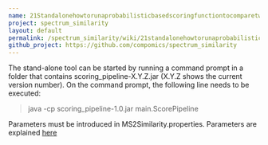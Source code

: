 ```yaml
---
name: 21Standalonehowtorunaprobabilisticbasedscoringfunctiontocomparetwogivenspectradatasets
project: spectrum_similarity
layout: default
permalink: /spectrum_similarity/wiki/21standalonehowtorunaprobabilisticbasedscoringfunctiontocomparetwogivenspectradatasets.html
github_project: https://github.com/compomics/spectrum_similarity
---
```


The stand-alone tool can be started by running a command prompt in a folder that contains scoring_pipeline-X.Y.Z.jar (X.Y.Z shows the current version number). On the command prompt, the following line needs to be executed:

> java -cp scoring_pipeline-1.0.jar main.ScorePipeline
 
Parameters must be introduced in MS2Similarity.properties. Parameters are explained [here](https://github.com/compomics/spectrum_similarity/wiki/Setting-parameters-for-the-stand-alone-application-%28MS2Similarity.properties%29)